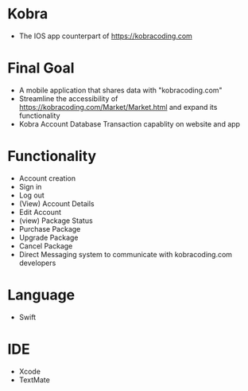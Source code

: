 # Kobra

- The IOS app counterpart of https://kobracoding.com

# Final Goal

- A mobile application that shares data with "kobracoding.com"
- Streamline the accessibility of https://kobracoding.com/Market/Market.html and expand its functionality
- Kobra Account Database Transaction capablity on website and app

# Functionality 

- Account creation
- Sign in
- Log out
- (View) Account Details
- Edit Account
- (view) Package Status
- Purchase Package
- Upgrade Package
- Cancel Package
- Direct Messaging system to communicate with kobracoding.com developers

# Language

- Swift

# IDE

- Xcode
- TextMate
